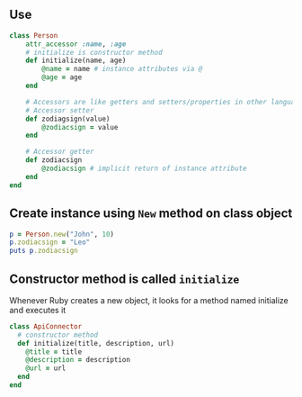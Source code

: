 
## Use 

```rb
class Person
    attr_accessor :name, :age
    # initialize is constructor method
    def initialize(name, age)
        @name = name # instance attributes via @
        @age = age
    end

    # Accessors are like getters and setters/properties in other languages
    # Accessor setter
    def zodiagsign(value)
        @zodiacsign = value
    end

    # Accessor getter
    def zodiacsign
        @zodiacsign # implicit return of instance attribute
    end
end
```


## Create instance using `New` method on class object

```rb
p = Person.new("John", 10)
p.zodiacsign = "Leo"
puts p.zodiacsign
```

## Constructor method is called `initialize`

Whenever Ruby creates a new object, it looks for a method named initialize and executes it

```rb
class ApiConnector
  # constructor method
  def initialize(title, description, url)
    @title = title
    @description = description
    @url = url
  end
end
```